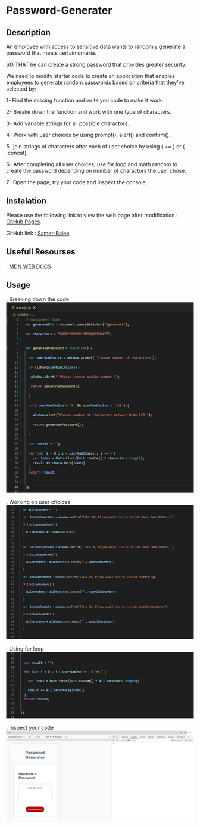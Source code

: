 # Password-Generater

## Description

An employee with access to sensitive data wants to randomly generate a password that meets certain criteria.

SO THAT he can create a strong password that provides greater security.

We need to modify starter code to create an application that enables employees to generate random passwords based on criteria that they’ve selected by:

1- Find the missing function and write you code to make it work.

2- Breake down the function and work with one type of characters.

3- Add variable strings for all possible charactors.

4- Work with user choices by using prompt(), alert() and confirm().

5- join strings of characters after each of user choice by using ( += ) or ( .concat).

6- After completing all user choices, use for loop and math.random to create the password depending on number of charactors the user chose.

7- Open the page, try your code and inspect the console.

## Instalation

Please use the following link to view the web page after modification : [GitHub Pages](https://samer-balee.github.io/Password-Generater/).

GitHub link : [Samer-Balee](https://github.com/Samer-Balee/Password-Generater).

## Usefull Resourses

. [MDN WEB DOCS](https://developer.mozilla.org/en-US/docs/Web/JavaScript)

## Usage

 . Breaking down the code ![alt text](images/screenshot-number-of-charactors.PNG)

 . Working on user choices ![alt text](images/screenshot-user-choices.PNG)

 . Using for loop ![alt text](images/screenshot-for-loop.PNG)

 . Inspect your code ![alt text](images/screenshot-inspect.PNG)






